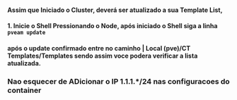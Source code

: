 #### Assim que Iniciado o Cluster, deverá ser atualizado a sua Template List,

#### 1. Inicie o Shell Pressionando o Node, após iniciado o Shell siga a linha `pveam update` 

#### após o update confirmado entre no caminho | Local (pve)/CT Templates/Templates sendo assim voce podera verificar a lista atualizada.

### Nao esquecer de ADicionar o IP 1.1.1.*/24 nas configuracoes do container